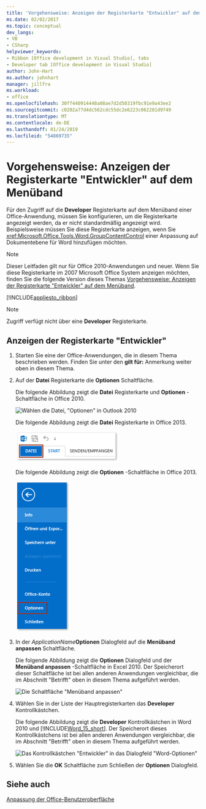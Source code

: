 ```yaml
---
title: 'Vorgehensweise: Anzeigen der Registerkarte "Entwickler" auf dem Menüband'
ms.date: 02/02/2017
ms.topic: conceptual
dev_langs:
- VB
- CSharp
helpviewer_keywords:
- Ribbon [Office development in Visual Studio], tabs
- Developer tab [Office development in Visual Studio]
author: John-Hart
ms.author: johnhart
manager: jillfra
ms.workload:
- office
ms.openlocfilehash: 30ff440914448a08ae7d2d50319fbc91e9a43ee2
ms.sourcegitcommit: c0202a77d4dc562cdc55dc2e6223c062281d9749
ms.translationtype: MT
ms.contentlocale: de-DE
ms.lasthandoff: 01/24/2019
ms.locfileid: "54869735"
---
```

# <a name="how-to-show-the-developer-tab-on-the-ribbon"></a>Vorgehensweise: Anzeigen der Registerkarte "Entwickler" auf dem Menüband
  Für den Zugriff auf die **Developer** Registerkarte auf dem Menüband einer Office-Anwendung, müssen Sie konfigurieren, um die Registerkarte angezeigt werden, da er nicht standardmäßig angezeigt wird. Beispielsweise müssen Sie diese Registerkarte anzeigen, wenn Sie <xref:Microsoft.Office.Tools.Word.GroupContentControl> einer Anpassung auf Dokumentebene für Word hinzufügen möchten.  
  
> [!NOTE]  
>  Dieser Leitfaden gilt nur für Office 2010-Anwendungen und neuer. Wenn Sie diese Registerkarte im 2007 Microsoft Office System anzeigen möchten, finden Sie die folgende Version dieses Themas [Vorgehensweise: Anzeigen der Registerkarte "Entwickler" auf dem Menüband](https://web.archive.org/web/20140303033431/msdn.microsoft.com/library/bb608625(v=vs.90).aspx
).  
  
 [!INCLUDE[appliesto_ribbon](../vsto/includes/appliesto-ribbon-md.md)]  
  
> [!NOTE]  
>  Zugriff verfügt nicht über eine **Developer** Registerkarte.  
  
## <a name="to-show-the-developer-tab"></a>Anzeigen der Registerkarte "Entwickler"  
  
1.  Starten Sie eine der Office-Anwendungen, die in diesem Thema beschrieben werden. Finden Sie unter den **gilt für:** Anmerkung weiter oben in diesem Thema.  
  
2.  Auf der **Datei** Registerkarte die **Optionen** Schaltfläche.  
  
     Die folgende Abbildung zeigt die **Datei** Registerkarte und **Optionen** -Schaltfläche in Office 2010.  
  
     ![Wählen die Datei, "Optionen" in Outlook 2010](../vsto/media/vsto-office-file-tab.png "wählen die Datei, \"Optionen\" in Outlook 2010")  
  
     Die folgende Abbildung zeigt die **Datei** Registerkarte in Office 2013.  
  
     ![Die Registerkarte "Datei" in Outlook 2013](../vsto/media/vsto-office2013-filetab.png "der Datei-Registerkarte in Outlook 2013")  
  
     Die folgende Abbildung zeigt die **Optionen** -Schaltfläche in Office 2013.  
  
     ![Die Schaltfläche "Optionen" in Outlook 2013 Preview](../vsto/media/vsto-office2013-optionsbutton.png "die Optionsschaltfläche in Outlook 2013 Preview")  
  
3.  In der _ApplicationName_**Optionen** Dialogfeld auf die **Menüband anpassen** Schaltfläche.  
  
     Die folgende Abbildung zeigt die **Optionen** Dialogfeld und der **Menüband anpassen** -Schaltfläche in Excel 2010. Der Speicherort dieser Schaltfläche ist bei allen anderen Anwendungen vergleichbar, die im Abschnitt "Betrifft" oben in diesem Thema aufgeführt werden.  
  
     ![Die Schaltfläche "Menüband anpassen"](../vsto/media/vsto-office2010-customizeribbonbutton.png "Schaltfläche \"Menüband anpassen\"")  
  
4.  Wählen Sie in der Liste der Hauptregisterkarten das **Developer** Kontrollkästchen.  
  
     Die folgende Abbildung zeigt die **Developer** Kontrollkästchen in Word 2010 und [!INCLUDE[Word_15_short](../vsto/includes/word-15-short-md.md)]. Der Speicherort dieses Kontrollkästchens ist bei allen anderen Anwendungen vergleichbar, die im Abschnitt "Betrifft" oben in diesem Thema aufgeführt werden.  
  
     ![Das Kontrollkästchen "Entwickler" in das Dialogfeld "Word-Optionen"](../vsto/media/vsto-office2010-developercheckbox.png "The Developer-Kontrollkästchen im Dialogfeld \"Word-Optionen\"")  
  
5.  Wählen Sie die **OK** Schaltfläche zum Schließen der **Optionen** Dialogfeld.  
  
## <a name="see-also"></a>Siehe auch  
 [Anpassung der Office-Benutzeroberfläche](../vsto/office-ui-customization.md)  
